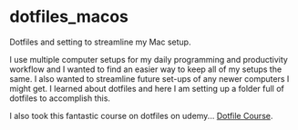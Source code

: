 # dotfiles_macos
Dotfiles and setting to streamline my Mac setup. 

I use multiple computer setups for my daily programming and productivity workflow and I wanted to find an easier way to keep
all of my setups the same. I also wanted to streamline future set-ups of any newer computers I might get. I learned about
dotfiles and here I am setting up a folder full of dotfiles to accomplish this. 

I also took this fantastic course on dotfiles on udemy... [Dotfile Course](https://dotfiles.eieio.xyz). 

